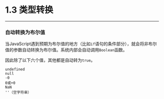 # 1.3 类型转换

---

### 自动转换为布尔值

当JavaScript遇到预期为布尔值的地方（比如`if`语句的条件部分），就会将非布尔值的参数自动转换为布尔值。系统内部会自动调用`Boolean`函数。

因此除了以下六个值，其他都是自动转为`true`。

```
undefined
null
-0
0或+0
NaN
''（空字符串）
```



